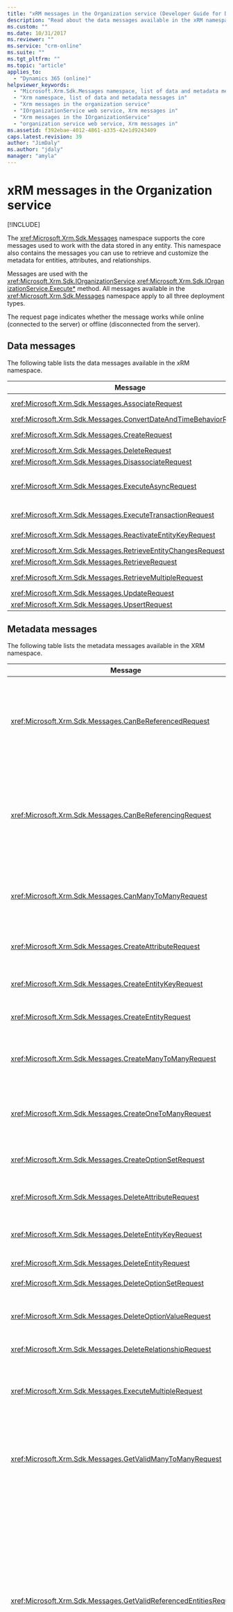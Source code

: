 ```yaml
---
title: "xRM messages in the Organization service (Developer Guide for Dynamics 365 Customer Engagement)| MicrosoftDocs"
description: "Read about the data messages available in the xRM namespace"
ms.custom: ""
ms.date: 10/31/2017
ms.reviewer: ""
ms.service: "crm-online"
ms.suite: ""
ms.tgt_pltfrm: ""
ms.topic: "article"
applies_to: 
  - "Dynamics 365 (online)"
helpviewer_keywords: 
  - "Microsoft.Xrm.Sdk.Messages namespace, list of data and metadata messages in"
  - "Xrm namespace, list of data and metadata messages in"
  - "Xrm messages in the organization service"
  - "IOrganizationService web service, Xrm messages in"
  - "Xrm messages in the IOrganizationService"
  - "organization service web service, Xrm messages in"
ms.assetid: f392ebae-4012-4861-a335-42e1d9243409
caps.latest.revision: 39
author: "JimDaly"
ms.author: "jdaly"
manager: "amyla"
---
```

# xRM messages in the Organization service

[!INCLUDE[](../../includes/cc_applies_to_update_9_0_0.md)]

The <xref:Microsoft.Xrm.Sdk.Messages> namespace supports the core messages used to work with the data stored in any entity. This namespace also contains the messages you can use to retrieve and customize the metadata for entities, attributes, and relationships.  
  
 Messages are used with the <xref:Microsoft.Xrm.Sdk.IOrganizationService>.<xref:Microsoft.Xrm.Sdk.IOrganizationService.Execute*> method. All messages available in the <xref:Microsoft.Xrm.Sdk.Messages> namespace apply to all three deployment types.  
  
 The request page indicates whether the message works while online (connected to the server) or offline (disconnected from the server).  
  
## Data messages  
 The following table lists the data messages available in the xRM namespace.  
  
|Message|Description|  
|-------------|-----------------|  
|<xref:Microsoft.Xrm.Sdk.Messages.AssociateRequest>|Creates a link between records that participate in a relationship.|  
|<xref:Microsoft.Xrm.Sdk.Messages.ConvertDateAndTimeBehaviorRequest>|[!INCLUDE[internal](../../includes/internal.md)]|  
|<xref:Microsoft.Xrm.Sdk.Messages.CreateRequest>|Creates a record of any type that supports the **Create** message, including custom entities.|  
|<xref:Microsoft.Xrm.Sdk.Messages.DeleteRequest>|Deletes an existing record.|  
|<xref:Microsoft.Xrm.Sdk.Messages.DisassociateRequest>|Removes the link between records.|  
|<xref:Microsoft.Xrm.Sdk.Messages.ExecuteAsyncRequest>|Executes a message asynchronously. Currently this only supports the <xref:Microsoft.Crm.Sdk.Messages.ImportSolutionRequest> message.|  
|<xref:Microsoft.Xrm.Sdk.Messages.ExecuteTransactionRequest>|Executes multiple message requests in a single database transaction.|  
|<xref:Microsoft.Xrm.Sdk.Messages.ReactivateEntityKeyRequest>|Submits a new asynchronous system job to create the index for the key.|  
|<xref:Microsoft.Xrm.Sdk.Messages.RetrieveEntityChangesRequest>|Retrieves the changes in an entity since the last sync.|  
|<xref:Microsoft.Xrm.Sdk.Messages.RetrieveRequest>|Retrieves a record.|  
|<xref:Microsoft.Xrm.Sdk.Messages.RetrieveMultipleRequest>|Retrieves a collection of records. The query can be specified using a query expression or a FetchXML query.|  
|<xref:Microsoft.Xrm.Sdk.Messages.UpdateRequest>|Updates an existing record.|  
|<xref:Microsoft.Xrm.Sdk.Messages.UpsertRequest>|Updates or inserts a record.|  
  
## Metadata messages  
 The following table lists the metadata messages available in the XRM namespace.  
  
|Message|Description|  
|-------------|-----------------|  
|<xref:Microsoft.Xrm.Sdk.Messages.CanBeReferencedRequest>|Checks to see if the specified entity can be the primary entity (one) in a one-to-many relationship.|  
|<xref:Microsoft.Xrm.Sdk.Messages.CanBeReferencingRequest>|Checks to see if the specified entity can be the referencing entity (many) in a one-to-many relationship.|  
|<xref:Microsoft.Xrm.Sdk.Messages.CanManyToManyRequest>|Checks to see if the entity can participate in a many-to-many relationship.|  
|<xref:Microsoft.Xrm.Sdk.Messages.CreateAttributeRequest>|Creates a custom attribute for an entity.|  
|<xref:Microsoft.Xrm.Sdk.Messages.CreateEntityKeyRequest>|Creates an alternate key for an entity.|  
|<xref:Microsoft.Xrm.Sdk.Messages.CreateEntityRequest>|Creates a custom entity.|  
|<xref:Microsoft.Xrm.Sdk.Messages.CreateManyToManyRequest>|Creates a many-to-many relationship between two entities.|  
|<xref:Microsoft.Xrm.Sdk.Messages.CreateOneToManyRequest>|Creates a one-to-many relationship between two entities.|  
|<xref:Microsoft.Xrm.Sdk.Messages.CreateOptionSetRequest>|Creates a custom global option set.|  
|<xref:Microsoft.Xrm.Sdk.Messages.DeleteAttributeRequest>|Deletes an attribute from an entity.|  
|<xref:Microsoft.Xrm.Sdk.Messages.DeleteEntityKeyRequest>|Deletes the alternate key for an entity.|  
|<xref:Microsoft.Xrm.Sdk.Messages.DeleteEntityRequest>|Deletes an entity.|  
|<xref:Microsoft.Xrm.Sdk.Messages.DeleteOptionSetRequest>|Deletes an option set.|  
|<xref:Microsoft.Xrm.Sdk.Messages.DeleteOptionValueRequest>|Deletes an option value from a list of options.|  
|<xref:Microsoft.Xrm.Sdk.Messages.DeleteRelationshipRequest>|Deletes a relationship.|  
|<xref:Microsoft.Xrm.Sdk.Messages.ExecuteMultipleRequest>|Executes one or more message requests as a single batch operation.|  
|<xref:Microsoft.Xrm.Sdk.Messages.GetValidManyToManyRequest>|Returns the set of entities that can participate in a many-to-many relationship.|  
|<xref:Microsoft.Xrm.Sdk.Messages.GetValidReferencedEntitiesRequest>|Returns the set of entities that are valid as the primary entity (one) from the specified entity in a one-to-many relationship. If no entity is specified, this message returns all entities that can be the primary entity in a one-to-many relationship.|  
|<xref:Microsoft.Xrm.Sdk.Messages.GetValidReferencingEntitiesRequest>|Returns the set of entities that are valid as the related entity (many) to the specified entity in a one-to-many relationship. If no entity is specified, this message returns all entities that can be the related entity in a one-to-many relationship.|  
|<xref:Microsoft.Xrm.Sdk.Messages.InsertOptionValueRequest>|Inserts an option value into a list of options.|  
|<xref:Microsoft.Xrm.Sdk.Messages.InsertStatusValueRequest>|Inserts a status value into a list of status values.|  
|<xref:Microsoft.Xrm.Sdk.Messages.IsDataEncryptionActiveRequest>|Checks if data encryption is currently running (active or inactive).|  
|<xref:Microsoft.Xrm.Sdk.Messages.OrderOptionRequest>|Sets the order of a list of options.|  
|<xref:Microsoft.Xrm.Sdk.Messages.RetrieveAllEntitiesRequest>|Retrieves the metadata for all entities.|  
|<xref:Microsoft.Xrm.Sdk.Messages.RetrieveAllOptionSetsRequest>|Retrieves information about all global option sets.|  
|<xref:Microsoft.Xrm.Sdk.Messages.RetrieveAttributeRequest>|Retrieves the metadata for the specified attribute.|  
|<xref:Microsoft.Xrm.Sdk.Messages.RetrieveDataEncryptionKeyRequest>|Retrieves the data encryption key value.|  
|<xref:Microsoft.Xrm.Sdk.Messages.RetrieveEntityChangesRequest>|Retrieves the changes for an entity.|  
|<xref:Microsoft.Xrm.Sdk.Messages.RetrieveEntityKeyRequest>|Retrieves an alternate key for an entity.|  
|<xref:Microsoft.Xrm.Sdk.Messages.RetrieveEntityRequest>|Retrieves the metadata for the specified entity.|  
|<xref:Microsoft.Xrm.Sdk.Messages.RetrieveManagedPropertyRequest>|Retrieves a managed property definition.|  
|<xref:Microsoft.Xrm.Sdk.Messages.RetrieveMetadataChangesRequest>|Retrieves a collection of metadata records that satisfy the specified criteria.|  
|<xref:Microsoft.Xrm.Sdk.Messages.RetrieveOptionSetRequest>|Retrieves a specified option set.|  
|<xref:Microsoft.Xrm.Sdk.Messages.RetrieveRelationshipRequest>|Retrieve the metadata for the specified relationship.|  
|<xref:Microsoft.Xrm.Sdk.Messages.RetrieveTimestampRequest>|Retrieves a time stamp indicating the last time that the metadata was changed.|  
|<xref:Microsoft.Xrm.Sdk.Messages.SetDataEncryptionKeyRequest>|Sets or restores the data encryption key.|  
|<xref:Microsoft.Xrm.Sdk.Messages.UpdateAttributeRequest>|Updates the metadata for an attribute.|  
|<xref:Microsoft.Xrm.Sdk.Messages.UpdateEntityRequest>|Updates the metadata for an entity.|  
|<xref:Microsoft.Xrm.Sdk.Messages.UpdateOptionSetRequest>|Updates an option set.|  
|<xref:Microsoft.Xrm.Sdk.Messages.UpdateOptionValueRequest>|Updates the metadata for an option value.|  
|<xref:Microsoft.Xrm.Sdk.Messages.UpdateRelationshipRequest>|Updates the metadata for a relationship.|  
|<xref:Microsoft.Xrm.Sdk.Messages.UpdateStateValueRequest>|Updates the metadata for a state value.|  
  
### See also  
 [Web Services: IOrganizationService](use-organization-service-read-write-data-metadata.md)   
 [Dynamics 365 Messages in the Organization Service](organization-service-messages.md)   
<xref:Microsoft.Xrm.Sdk.IOrganizationService>   
 <xref:Microsoft.Xrm.Sdk.Messages>